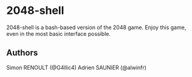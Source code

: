 2048-shell
==========

2048-shell is a bash-based version of the 2048 game.
Enjoy this game, even in the most basic interface possible.

Authors
--------
Simon RENOULT (@G4llic4)
Adrien SAUNIER (@alwinfr)